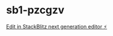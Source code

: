 # sb1-pzcgzv

[Edit in StackBlitz next generation editor ⚡️](https://stackblitz.com/~/github.com/dubeysanskar/sb1-pzcgzv)